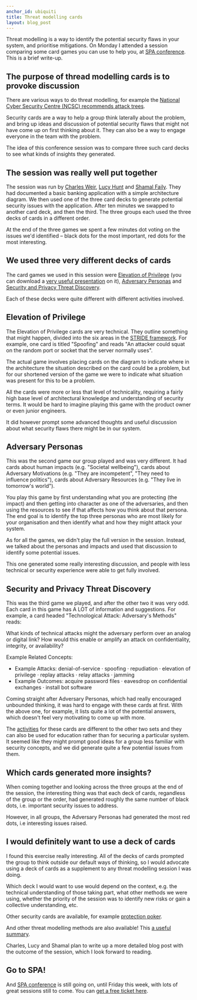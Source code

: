 ```yaml
---
anchor_id: ubiquiti
title: Threat modelling cards
layout: blog_post
---
```


Threat modelling is a way to identify the potential security flaws in your system, and prioritise mitigations. On Monday I attended a session comparing some card games you can use to help you, at [SPA conference](https://www.spaconference.org/). This is a brief write-up.

## The purpose of thread modelling cards is to provoke discussion

There are various ways to do threat modelling, for example the [National Cyber Security Centre (NCSC) recommends attack trees](https://www.ncsc.gov.uk/collection/cyber-security-design-principles/establish-the-context-before-designing-a-system).

Security cards are a way to help a group think laterally about the problem, and bring up ideas and discussion of potential security flaws that might not have come up on first thinking about it. They can also be a way to engage everyone in the team with the problem.

The idea of this conference session was to compare three such card decks to see what kinds of insights they generated.

## The session was really well put together

The session was run by [Charles Weir](https://charlesweir.com/), [Lucy Hunt](https://www.lancaster.ac.uk/scc/about-us/people/lucy-hunt) and [Shamal Faily](https://www.shamalfaily.com/). They had documented a basic banking application with a simple architecture diagram. We then used one of the three card decks to generate potential security issues with the application. After ten minutes we swapped to another card deck, and then the third. The three groups each used the three decks of cards in a different order.

At the end of the three games we spent a few minutes dot voting on the issues we'd identified – black dots for the most important, red dots for the most interesting.

## We used three very different decks of cards

The card games we used in this session were [Elevation of Privilege](https://www.usenix.org/conference/3gse14/summit-program/presentation/shostack) (you can download a [very useful presentation](https://adam.shostack.org/Elevation-of-Privilege-BlackHat2010ShostackFinal.pptx) on it), [Adversary Personas](https://daylight.berkeley.edu/adversary-personas/) and [Security and Privacy Threat Discovery](http://securitycards.cs.washington.edu/index.html).

Each of these decks were quite different with different activities involved.

## Elevation of Privilege

The Elevation of Privilege cards are very technical. They outline something that might happen, divided into the six areas in the [STRIDE framework](https://en.wikipedia.org/wiki/STRIDE_(security)). For example, one card is titled "Spoofing" and reads "An attacker could squat on the random port or socket that the server normally uses".

The actual game involves placing cards on the diagram to indicate where in the architecture the situation described on the card could be a problem, but for our shortened version of the game we were to indicate what situation was present for this to be a problem.

All the cards were more or less that level of technicality, requiring a fairly high base level of architectural knowledge and understanding of security terms. It would be hard to imagine playing this game with the product owner or even junior engineers.

It did however prompt some advanced thoughts and useful discussion about what security flaws there might be in our system.

## Adversary Personas

This was the second game our group played and was very different. It had cards about human impacts (e.g. "Societal wellbeing"), cards about Adversary Motivations (e.g. "They are incompetent", "They need to influence politics"), cards about Adversary Resources (e.g. "They live in tomorrow's world").

You play this game by first understanding what you are protecting (the impact) and then getting into character as one of the adversaries, and then using the resources to see if that affects how you think about that persona. The end goal is to identify the top three personas who are most likely for your organisation and then identify what and how they might attack your system.

As for all the games, we didn't play the full version in the session. Instead, we talked about the personas and impacts and used that discussion to identify some potential issues.

This one generated some really interesting discussion, and people with less technical or security experience were able to get fully involved.

## Security and Privacy Threat Discovery

This was the third game we played, and after the other two it was very odd. Each card in this game has A LOT of information and suggestions. For example, a card headed "Technological Attack: Adversary's Methods" reads:

<div class="quote">
<p>What kinds of technical attacks might the adversary perform over an analog or digital link? How would this enable or amplify an attack on confidentiality, integrity, or availability?</p>
<p>Example Related Concepts:</p>
<ul>
<li>Example Attacks: denial-of-service · spoofing · repudiation · elevation of privilege · replay attacks · relay attacks · jamming</li>
<li>Example Outcomes: acquire password files · eavesdrop on confidential exchanges · install bot software</li>
</ul>
</div>

Coming straight after Adversary Personas, which had really encouraged unbounded thinking, it was hard to engage with these cards at first. With the above one, for example, it lists quite a lot of the potential answers, which doesn't feel very motivating to come up with more.

The [activities](http://securitycards.cs.washington.edu/activities.html) for these cards are different to the other two sets and they can also be used for education rather than for securing a particular system. It seemed like they might prompt good ideas for a group less familiar with security concepts, and we did generate quite a few potential issues from them.

## Which cards generated more insights?

When coming together and looking across the three groups at the end of the session, the interesting thing was that each deck of cards, regandless of the group or the order, had generated roughly the same number of black dots, i.e. important security issues to address.

However, in all groups, the Adversary Personas had generated the most red dots, i.e interesting issues raised.

## I would definitely want to use a deck of cards

I found this exercise really interesting. All of the decks of cards prompted the group to think outside our default ways of thinking, so I would advocate using a deck of cards as a supplement to any threat modelling session I was doing.

Which deck I would want to use would depend on the context, e.g. the technical understanding of those taking part, what other methods we were using, whether the priority of the session was to identify new risks or gain a collective understanding, etc.

Other security cards are available, for example [protection poker](https://opensource.com/article/19/3/protection-poker-agile-security-game).

And other threat modelling methods are also available! This [a useful summary](https://insights.sei.cmu.edu/blog/threat-modeling-12-available-methods/).

Charles, Lucy and Shamal plan to write up a more detailed blog post with the outcome of the session, which I look forward to reading.

## Go to SPA!

And [SPA conference](https://www.spaconference.org/) is still going on, until Friday this week, with lots of great sessions still to come. You can [get a free ticket here](https://www.eventbrite.co.uk/e/spa-conference-2021-tickets-155925821329?discount=SCHOLARSHIP2021).

